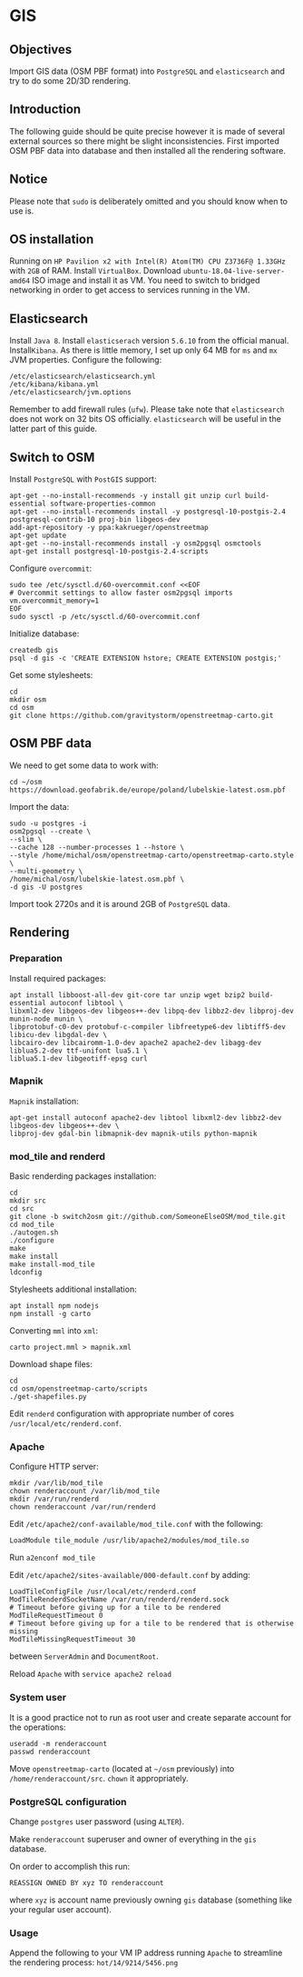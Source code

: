 # GIS

## Objectives
Import GIS data (OSM PBF format) into ```PostgreSQL``` and ```elasticsearch``` and try to do some 2D/3D rendering.


## Introduction
The following guide should be quite precise however it is made of several external sources so there might be slight inconsistencies. First imported OSM PBF data into database and then installed all the rendering software.

## Notice
Please note that ```sudo``` is deliberately omitted and you should know when to use is.


## OS installation
Running on ```HP Pavilion x2 with Intel(R) Atom(TM) CPU Z3736F@ 1.33GHz``` with  ```2GB``` of RAM. Install ```VirtualBox```. Download ```ubuntu-18.04-live-server-amd64``` ISO image and install it as VM. You need to switch to bridged networking in order to get access to services running in the VM. 


## Elasticsearch
Install ```Java 8```. Install ```elasticserach``` version ```5.6.10``` from the official manual. Install```Kibana```. As there is little memory, I set up only 64 MB for ```ms``` and ```mx``` JVM properties. Configure the following:
```
/etc/elasticsearch/elasticsearch.yml
/etc/kibana/kibana.yml
/etc/elasticsearch/jvm.options
```

Remember to add firewall rules (```ufw```). Please take note that ```elasticsearch``` does not work on 32 bits OS officially. ```elasticsearch``` will be useful in the latter part of this guide.


## Switch to OSM
Install ```PostgreSQL``` with ```PostGIS``` support:
```
apt-get --no-install-recommends -y install git unzip curl build-essential software-properties-common
apt-get --no-install-recommends install -y postgresql-10-postgis-2.4 postgresql-contrib-10 proj-bin libgeos-dev
add-apt-repository -y ppa:kakrueger/openstreetmap
apt-get update
apt-get --no-install-recommends install -y osm2pgsql osmctools
apt-get install postgresql-10-postgis-2.4-scripts
```

Configure ```overcommit```:
```
sudo tee /etc/sysctl.d/60-overcommit.conf <<EOF
# Overcommit settings to allow faster osm2pgsql imports
vm.overcommit_memory=1
EOF
sudo sysctl -p /etc/sysctl.d/60-overcommit.conf
```

Initialize database:
```
createdb gis
psql -d gis -c 'CREATE EXTENSION hstore; CREATE EXTENSION postgis;'
```

Get some stylesheets:
```
cd
mkdir osm
cd osm
git clone https://github.com/gravitystorm/openstreetmap-carto.git
```


## OSM PBF data
We need to get some data to work with:
```
cd ~/osm
https://download.geofabrik.de/europe/poland/lubelskie-latest.osm.pbf
```

Import the data:
```
sudo -u postgres -i
osm2pgsql --create \
--slim \
--cache 128 --number-processes 1 --hstore \
--style /home/michal/osm/openstreetmap-carto/openstreetmap-carto.style \
--multi-geometry \
/home/michal/osm/lubelskie-latest.osm.pbf \
-d gis -U postgres
```

Import took 2720s and it is around 2GB of ```PostgreSQL``` data.


## Rendering

### Preparation
Install required packages:
```
apt install libboost-all-dev git-core tar unzip wget bzip2 build-essential autoconf libtool \
libxml2-dev libgeos-dev libgeos++-dev libpq-dev libbz2-dev libproj-dev munin-node munin \
libprotobuf-c0-dev protobuf-c-compiler libfreetype6-dev libtiff5-dev libicu-dev libgdal-dev \
libcairo-dev libcairomm-1.0-dev apache2 apache2-dev libagg-dev liblua5.2-dev ttf-unifont lua5.1 \
liblua5.1-dev libgeotiff-epsg curl
```

### Mapnik
```Mapnik``` installation:
```
apt-get install autoconf apache2-dev libtool libxml2-dev libbz2-dev libgeos-dev libgeos++-dev \
libproj-dev gdal-bin libmapnik-dev mapnik-utils python-mapnik
```

### mod_tile and renderd
Basic renderding packages installation:
```
cd 
mkdir src
cd src
git clone -b switch2osm git://github.com/SomeoneElseOSM/mod_tile.git
cd mod_tile
./autogen.sh
./configure
make
make install
make install-mod_tile
ldconfig
```

Stylesheets additional installation:
```
apt install npm nodejs
npm install -g carto
```

Converting ```mml``` into ```xml```:
```
carto project.mml > mapnik.xml
```

Download shape files:
```
cd
cd osm/openstreetmap-carto/scripts
./get-shapefiles.py
```

Edit ```renderd``` configuration with appropriate number of cores ```/usr/local/etc/renderd.conf```.

### Apache
Configure HTTP server:
```
mkdir /var/lib/mod_tile
chown renderaccount /var/lib/mod_tile
mkdir /var/run/renderd
chown renderaccount /var/run/renderd
```

Edit ```/etc/apache2/conf-available/mod_tile.conf``` with the following:
```
LoadModule tile_module /usr/lib/apache2/modules/mod_tile.so
```

Run ```a2enconf mod_tile```

Edit ```/etc/apache2/sites-available/000-default.conf``` by adding:
```
LoadTileConfigFile /usr/local/etc/renderd.conf
ModTileRenderdSocketName /var/run/renderd/renderd.sock
# Timeout before giving up for a tile to be rendered
ModTileRequestTimeout 0
# Timeout before giving up for a tile to be rendered that is otherwise missing
ModTileMissingRequestTimeout 30
```

between ```ServerAdmin``` and ```DocumentRoot```. 

Reload ```Apache``` with ```service apache2 reload```

### System user
It is a good practice not to run as root user and create separate account for the operations:
```
useradd -m renderaccount
passwd renderaccount
```

Move ```openstreetmap-carto``` (located at ```~/osm``` previously) into ```/home/renderaccount/src```. ```chown``` it appropriately.

### PostgreSQL configuration
Change ```postgres``` user password (using ```ALTER```).

Make ```renderaccount``` superuser and owner of everything in the ```gis``` database. 

On order to accomplish this run:
```
REASSIGN OWNED BY xyz TO renderaccount
```

where ```xyz``` is account name previously owning ```gis``` database (something like your regular user account).

### Usage
Append the following to your VM IP address running ```Apache``` to streamline the rendering process:
```hot/14/9214/5456.png```

